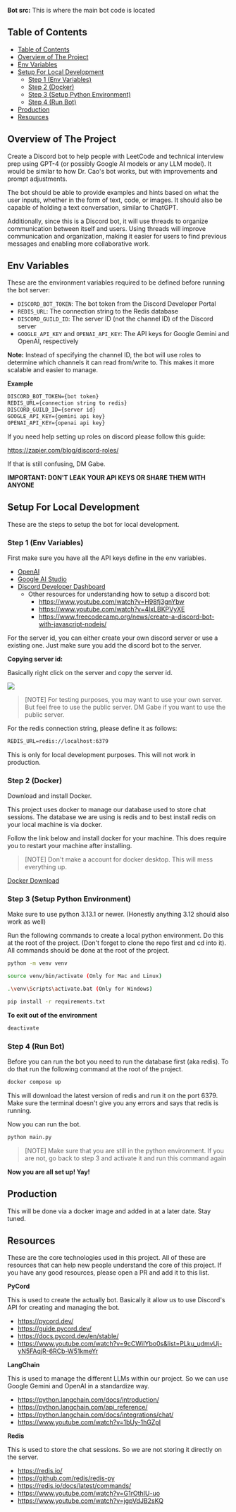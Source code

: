 **Bot src:** This is where the main bot code is located

## Table of Contents

- [Table of Contents](#table-of-contents)
- [Overview of The Project](#overview-of-the-project)
- [Env Variables](#env-variables)
- [Setup For Local Development](#setup-for-local-development)
  - [Step 1 (Env Variables)](#step-1-env-variables)
  - [Step 2 (Docker)](#step-2-docker)
  - [Step 3 (Setup Python Environment)](#step-3-setup-python-environment)
  - [Step 4 (Run Bot)](#step-4-run-bot)
- [Production](#production)
- [Resources](#resources)

##  Overview of The Project

Create a Discord bot to help people with LeetCode and technical interview prep using GPT-4 
(or possibly Google AI models or any LLM model). It would be similar to how Dr. Cao's bot 
works, but with improvements and prompt adjustments. 

The bot should be able to provide examples and hints based on what the user inputs, whether 
in the form of text, code, or images. It should also be capable of holding a text conversation, 
similar to ChatGPT.

Additionally, since this is a Discord bot, it will use threads to organize communication between 
itself and users. Using threads will improve communication and organization, making it easier 
for users to find previous messages and enabling more collaborative work.

##  Env Variables

These are the environment variables required to be defined before running the bot server:

- `DISCORD_BOT_TOKEN`: The bot token from the Discord Developer Portal
- `REDIS_URL`: The connection string to the Redis database
- `DISCORD_GUILD_ID`: The server ID (not the channel ID) of the Discord server
- `GOOGLE_API_KEY` and `OPENAI_API_KEY`: The API keys for Google Gemini and OpenAI, respectively

**Note:** Instead of specifying the channel ID, the bot will use roles to determine which channels 
it can read from/write to. This makes it more scalable and easier to manage.

**Example**

```txt
DISCORD_BOT_TOKEN={bot token}
REDIS_URL={connection string to redis}
DISCORD_GUILD_ID={server id}
GOOGLE_API_KEY={gemini api key}
OPENAI_API_KEY={openai api key}
```

If you need help setting up roles on discord please follow this guide:

https://zapier.com/blog/discord-roles/

If that is still confusing, DM Gabe.

**IMPORTANT: DON'T LEAK YOUR API KEYS OR SHARE THEM WITH ANYONE**

##  Setup For Local Development

These are the steps to setup the bot for local development.

### Step 1 (Env Variables)

First make sure you have all the API keys define in the env variables.

- [OpenAI](https://openai.com/)
- [Google AI Studio](https://aistudio.google.com/)
- [Discord Developer Dashboard](https://discord.com/developers/applications)
  - Other resources for understanding how to setup a discord bot:
    - https://www.youtube.com/watch?v=H98fj3gnYbw
    - https://www.youtube.com/watch?v=4IxLBKPVyXE
    - https://www.freecodecamp.org/news/create-a-discord-bot-with-javascript-nodejs/

For the server id, you can either create your own discord server or use a existing one. 
Just make sure you add the discord bot to the server.

**Copying server id:**

Basically right click on the server and copy the server id.

![](./assets/Screenshot%202025-01-23%20at%207.20.04 AM.png)

>[NOTE] For testing purposes, you may want to use your own server. But feel free to use 
>the public server. DM Gabe if you want to use the public server.

For the redis connection string, please define it as follows:

```txt
REDIS_URL=redis://localhost:6379
```

This is only for local development purposes. This will not work in production.

### Step 2 (Docker)

Download and install Docker.

This project uses docker to manage our database used to store chat sessions. The database we are 
using is redis and to best install redis on your local machine is via docker.

Follow the link below and install docker for your machine. This does require you to restart your 
machine after installing.

>[NOTE] Don't make a account for docker desktop. This will mess everything up.

[Docker Download](./assets/Docker.png)

### Step 3 (Setup Python Environment)

Make sure to use python 3.13.1 or newer. (Honestly anything 3.12 should also work as well)

Run the following commands to create a local python environment. Do this at the root of the project. 
(Don't forget to clone the repo first and cd into it). All commands should be done at the root of 
the project.

```bash
python -m venv venv

source venv/bin/activate (Only for Mac and Linux)

.\venv\Scripts\activate.bat (Only for Windows)

pip install -r requirements.txt
```

**To exit out of the environment**

```bash
deactivate
```

### Step 4 (Run Bot)

Before you can run the bot you need to run the database first (aka redis). To do that run the 
following command at the root of the project.

```bash
docker compose up
```

This will download the latest version of redis and run it on the port 6379. Make sure the terminal 
doesn't give you any errors and says that redis is running.

Now you can run the bot.

```bash
python main.py
```

>[NOTE] Make sure that you are still in the python environment. If you are not, go back to step 3 
>and activate it and run this command again

**Now you are all set up! Yay!**


## Production

This will be done via a docker image and added in at a later date. Stay tuned.


## Resources

These are the core technologies used in this project. All of these are resources that can help new people 
understand the core of this project. If you have any good resources, please open a PR and add it to this list.

**PyCord**

This is used to create the actually bot. Basically it allow us to use Discord's API for creating and managing the bot.

- https://pycord.dev/
- https://guide.pycord.dev/
- https://docs.pycord.dev/en/stable/
- https://www.youtube.com/watch?v=9cCWiIYbo0s&list=PLku_udmvUj-yN5FAqjR-6RCb-W51kmeYr

**LangChain**

This is used to manage the different LLMs within our project. So we can use Google Gemini and OpenAI in a standardize way.

- https://python.langchain.com/docs/introduction/
- https://python.langchain.com/api_reference/
- https://python.langchain.com/docs/integrations/chat/
- https://www.youtube.com/watch?v=1bUy-1hGZpI

**Redis**

This is used to store the chat sessions. So we are not storing it directly on the server.

- https://redis.io/
- https://github.com/redis/redis-py
- https://redis.io/docs/latest/commands/
- https://www.youtube.com/watch?v=G1rOthIU-uo
- https://www.youtube.com/watch?v=jgpVdJB2sKQ